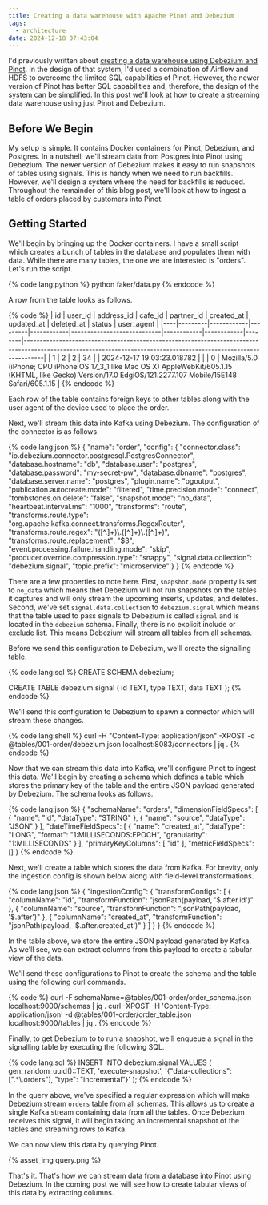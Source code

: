 ```yaml
---
title: Creating a data warehouse with Apache Pinot and Debezium
tags:
  - architecture
date: 2024-12-18 07:43:04
---
```



I'd previously written about [creating a data warehouse using Debezium and Pinot](/2024/06/20/Creating-a-realtime-data-platform-with-Pinot-Airflow-Trino-and-Debezium/). In the design of that system, I'd used a combination of Airflow and HDFS to overcome the limited SQL capabilities of Pinot. However, the newer version of Pinot has better SQL capabilities and, therefore, the design of the system can be simplified. In this post we'll look at how to create a streaming data warehouse using just Pinot and Debezium.  

## Before We Begin  

My setup is simple. It contains Docker containers for Pinot, Debezium, and Postgres. In a nutshell, we'll stream data from Postgres into Pinot using Debezium. The newer version of Debezium makes it easy to run snapshots of tables using signals. This is handy when we need to run backfills. However, we'll design a system where the need for backfills is reduced. Throughout the remainder of this blog post, we'll look at how to ingest a table of orders placed by customers into Pinot.  

## Getting Started  

We'll begin by bringing up the Docker containers. I have a small script which creates a bunch of tables in the database and populates them with data. While there are many tables, the one we are interested is "orders". Let's run the script.  

{% code lang:python %}
python faker/data.py
{% endcode %}

A row from the table looks as follows.

{% code %}
| id | user_id | address_id | cafe_id | partner_id | created_at                 | updated_at | deleted_at | status | user_agent                                                                                                                                                       |
|----|---------|------------|---------|------------|----------------------------|------------|------------|--------|------------------------------------------------------------------------------------------------------------------------------------------------------------------|
|  1 |       2 |          2 |      34 |            | 2024-12-17 19:03:23.018782 |            |            |      0 | Mozilla/5.0 (iPhone; CPU iPhone OS 17_3_1 like Mac OS X) AppleWebKit/605.1.15 (KHTML, like Gecko) Version/17.0 EdgiOS/121.2277.107 Mobile/15E148 Safari/605.1.15 |
{% endcode %}  

Each row of the table contains foreign keys to other tables along with the user agent of the device used to place the order.  

Next, we'll stream this data into Kafka using Debezium. The configuration of the connector is as follows.  

{% code lang:json %}
{
    "name": "order",
    "config": {
        "connector.class": "io.debezium.connector.postgresql.PostgresConnector",
        "database.hostname": "db",
        "database.user": "postgres",
        "database.password": "my-secret-pw",
        "database.dbname": "postgres",
        "database.server.name": "postgres",
        "plugin.name": "pgoutput",
        "publication.autocreate.mode": "filtered",
        "time.precision.mode": "connect",
        "tombstones.on.delete": "false",
        "snapshot.mode": "no_data",
        "heartbeat.interval.ms": "1000",
        "transforms": "route",
        "transforms.route.type": "org.apache.kafka.connect.transforms.RegexRouter",
        "transforms.route.regex": "([^.]+)\\.([^.]+)\\.([^.]+)",
        "transforms.route.replacement": "$3",
        "event.processing.failure.handling.mode": "skip",
        "producer.override.compression.type": "snappy",
        "signal.data.collection": "debezium.signal",
        "topic.prefix": "microservice"
    }
}
{% endcode %}  

There are a few properties to note here. First, `snapshot.mode` property is set to `no_data` which means thet Debezium will not run snapshots on the tables it captures and will only stream the upcoming inserts, updates, and deletes. Second, we've set `signal.data.collection` to `debezium.signal` which means that the table used to pass signals to Debezium is called `signal` and is located in the `debezium` schema. Finally, there is no explicit include or exclude list. This means Debezium will stream all tables from all schemas.  

Before we send this configuration to Debezium, we'll create the signalling table.  

{% code lang:sql %}
CREATE SCHEMA debezium;

CREATE TABLE debezium.signal (
    id TEXT,
    type TEXT,
    data TEXT
);
{% endcode %}  

We'll send this configuration to Debezium to spawn a connector which will stream these changes.  

{% code lang:shell %}
curl -H "Content-Type: application/json" -XPOST -d @tables/001-order/debezium.json localhost:8083/connectors | jq .
{% endcode %}  

Now that we can stream this data into Kafka, we'll configure Pinot to ingest this data. We'll begin by creating a schema which defines a table which stores the primary key of the table and the entire JSON payload generated by Debezium. The schema looks as follows.  

{% code lang:json %}
{
  "schemaName": "orders",
  "dimensionFieldSpecs": [
    {
      "name": "id",
      "dataType": "STRING"
    },
    {
      "name": "source",
      "dataType": "JSON"
    }
  ],
  "dateTimeFieldSpecs": [
    {
      "name": "created_at",
      "dataType": "LONG",
      "format": "1:MILLISECONDS:EPOCH",
      "granularity": "1:MILLISECONDS"
    }
  ],
  "primaryKeyColumns": [
    "id"
  ],
  "metricFieldSpecs": []
}
{% endcode %}  

Next, we'll create a table which stores the data from Kafka. For brevity, only the ingestion config is shown below along with field-level transformations. 

{% code lang:json %}
{
    "ingestionConfig": {
        "transformConfigs": [
            {
                "columnName": "id",
                "transformFunction": "jsonPath(payload, '$.after.id')"
            },
            {
                "columnName": "source",
                "transformFunction": "jsonPath(payload, '$.after')"
            },
            {
                "columnName": "created_at",
                "transformFunction": "jsonPath(payload, '$.after.created_at')"
            }
        ]
    }
}
{% endcode %}  

In the table above, we store the entire JSON payload generated by Kafka. As we'll see, we can extract columns from this payload to create a tabular view of the data.  

We'll send these configurations to Pinot to create the schema and the table using the following curl commands.  

{% code %}
curl -F schemaName=@tables/001-order/order_schema.json localhost:9000/schemas | jq .
curl -XPOST -H 'Content-Type: application/json' -d @tables/001-order/order_table.json localhost:9000/tables | jq .
{% endcode %}

Finally, to get Debezium to to run a snapshot, we'll enqueue a signal in the signalling table by executing the following SQL.  

{% code lang:sql %}
INSERT INTO debezium.signal 
VALUES (
    gen_random_uuid()::TEXT,
    'execute-snapshot',
    '{"data-collections": [".*\\.orders"], "type": "incremental"}'
);
{% endcode %}  

In the query above, we've specified a regular expression which will make Debezium stream `orders` table from all schemas. This allows us to create a single Kafka stream containing data from all the tables. Once Debezium receives this signal, it will begin taking an incremental snapshot of the tables and streaming rows to Kafka.


We can now view this data by querying Pinot. 

{% asset_img query.png %}  

That's it. That's how we can stream data from a database into Pinot using Debezium. In the coming post we will see how to create tabular views of this data by extracting columns.